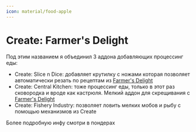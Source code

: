 ```yaml
---
icon: material/food-apple
---
```


# Create: Farmer's Delight

Под этим названием я объединил 3 аддона добавляющих процессинг еды:

- Create: Slice n Dice: добавляет крутилку с ножами которая позволяет автоматически резать по рецептам из [Farmer's Delight](../farmers-delight.md)
- Create: Central Kitchen: тоже процессинг еды, только в этот раз сковородка и вроде как кастрюля. Мелкий аддон для скрещивания с [Farmer's Delight](../farmers-delight.md)
- Create: Fishery Industry: позволяет ловить мелких мобов и рыбу с помощью механизмов из Create

Более подробную инфу смотри в пондерах